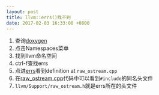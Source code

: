 ```yaml
---
layout: post
title: llvm::errs()找不到
date: 2017-02-03 16:33:00 +0800
---
```


1. 查询[doxygen](http://llvm.org/doxygen/)
2. 点击Namespaces菜单
3. 找到llvm命名空间
4. ctrl-f查找errs
5. 点进[errs](http://llvm.org/doxygen/namespacellvm.html#ab8e34eca3b0817ef7a127913fbf6d9e4)看到definition at `raw_ostream.cpp`
6. 在[raw_ostream.cpp](http://llvm.org/doxygen/raw__ostream_8cpp_source.html)代码中可以看到`#include`的同名头文件
7. `llvm/Support/raw_ostream.h`就是errs所在的头文件

